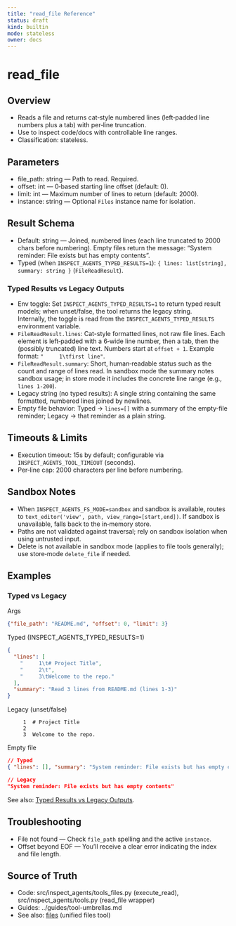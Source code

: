 ```yaml
---
title: "read_file Reference"
status: draft
kind: builtin
mode: stateless
owner: docs
---
```


# read_file

## Overview
- Reads a file and returns cat‑style numbered lines (left‑padded line numbers plus a tab) with per‑line truncation.
- Use to inspect code/docs with controllable line ranges.
- Classification: stateless.

## Parameters
- file_path: string — Path to read. Required.
- offset: int — 0‑based starting line offset (default: 0).
 - limit: int — Maximum number of lines to return (default: 2000).
- instance: string — Optional `Files` instance name for isolation.

## Result Schema
- Default: string — Joined, numbered lines (each line truncated to 2000 chars before numbering). Empty files return the message: “System reminder: File exists but has empty contents”.
- Typed (when `INSPECT_AGENTS_TYPED_RESULTS=1`): `{ lines: list[string], summary: string }` (`FileReadResult`).

### Typed Results vs Legacy Outputs
- Env toggle: Set `INSPECT_AGENTS_TYPED_RESULTS=1` to return typed result models; when unset/false, the tool returns the legacy string.  
  Internally, the toggle is read from the `INSPECT_AGENTS_TYPED_RESULTS` environment variable.
- `FileReadResult.lines`: Cat-style formatted lines, not raw file lines. Each element is left‑padded with a 6‑wide line number, then a tab, then the (possibly truncated) line text. Numbers start at `offset + 1`. Example format: `"     1\tfirst line"`.
- `FileReadResult.summary`: Short, human‑readable status such as the count and range of lines read. In sandbox mode the summary notes sandbox usage; in store mode it includes the concrete line range (e.g., `lines 1-200`).
- Legacy string (no typed results): A single string containing the same formatted, numbered lines joined by newlines.
- Empty file behavior: Typed → `lines=[]` with a summary of the empty‑file reminder; Legacy → that reminder as a plain string.

## Timeouts & Limits
- Execution timeout: 15s by default; configurable via `INSPECT_AGENTS_TOOL_TIMEOUT` (seconds).
- Per‑line cap: 2000 characters per line before numbering.

## Sandbox Notes
- When `INSPECT_AGENTS_FS_MODE=sandbox` and sandbox is available, routes to `text_editor('view', path, view_range=[start,end])`. If sandbox is unavailable, falls back to the in‑memory store.
- Paths are not validated against traversal; rely on sandbox isolation when using untrusted input.
- Delete is not available in sandbox mode (applies to file tools generally); use store‑mode `delete_file` if needed.

## Examples
### Typed vs Legacy

Args
```json
{"file_path": "README.md", "offset": 0, "limit": 3}
```

Typed (INSPECT_AGENTS_TYPED_RESULTS=1)
```json
{
  "lines": [
    "     1\t# Project Title",
    "     2\t",
    "     3\tWelcome to the repo."
  ],
  "summary": "Read 3 lines from README.md (lines 1-3)"
}
```

Legacy (unset/false)
```
     1	# Project Title
     2	
     3	Welcome to the repo.
```

Empty file
```json
// Typed
{ "lines": [], "summary": "System reminder: File exists but has empty contents" }

// Legacy
"System reminder: File exists but has empty contents"
```

See also: [Typed Results vs Legacy Outputs](typed_results.md).

## Troubleshooting
- File not found — Check `file_path` spelling and the active `instance`.
- Offset beyond EOF — You’ll receive a clear error indicating the index and file length.

## Source of Truth
- Code: src/inspect_agents/tools_files.py (execute_read), src/inspect_agents/tools.py (read_file wrapper)
- Guides: ../guides/tool-umbrellas.md
- See also: [files](files.md) (unified files tool)
